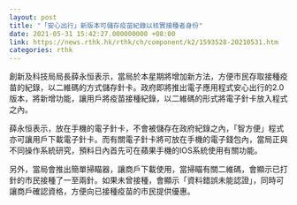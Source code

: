 ```yaml
---
layout: post
title: "「安心出行」新版本可儲存疫苗紀錄以核實接種者身份"
date: 2021-05-31 15:42:27.000000000 +08:00
link: https://news.rthk.hk/rthk/ch/component/k2/1593528-20210531.htm
categories: rthk
---
```


創新及科技局局長薛永恒表示，當局於本星期將增加新方法，方便巿民存取接種疫苗的紀錄，以二維碼的方式儲存針卡。政府即將推出電子應用程式安心出行的2.0版本，將新增功能，讓用戶將疫苗接種紀錄，以二維碼的形式將電子針卡放入程式之內。

薛永恒表示，放在手機的電子針卡，不會被儲存在政府紀錄之內，「智方便」程式亦可讓用戶下載電子針卡。而有關電子針卡將可放在手機的電子錢包內，當局正與不同操作系統研究，預料日內首先可在蘋果手機的IOS系統使用有關功能。

另外，當局會推出簡單掃瞄器，讓商戶下載使用，當掃瞄有關二維碼，會顯示已打針的巿民接種了一至兩針。如果未曾接種，會顯示「資料錯誤未能認證」，同時可讓商戶確認資格，方便向已接種疫苗的巿民提供優惠。
